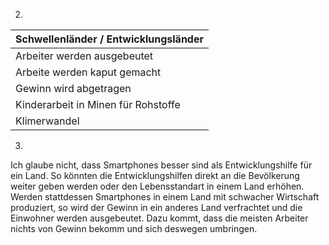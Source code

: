 
2)

| Schwellenländer / Entwicklungsländer |
| ---- |
| Arbeiter werden ausgebeutet |
| Arbeite werden kaput gemacht |
| Gewinn wird abgetragen |
| Kinderarbeit in Minen für Rohstoffe |
| Klimerwandel |
3)
Ich glaube nicht, dass Smartphones besser sind als Entwicklungshilfe für ein Land. So könnten die Entwicklungshilfen direkt an die Bevölkerung weiter geben werden oder den Lebensstandart in einem Land erhöhen. Werden stattdessen Smartphones in einem Land mit schwacher Wirtschaft produziert, so wird der Gewinn in ein anderes Land verfrachtet und die Einwohner werden ausgebeutet. Dazu kommt, dass die meisten Arbeiter nichts von  Gewinn bekomm und sich deswegen umbringen.